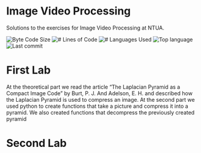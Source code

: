 # Image Video Processing

<p> Solutions to the exercises for Image Video Processing at NTUA.</p>

<p>
	<img alt="Byte Code Size" src="https://img.shields.io/github/languages/code-size/ChristosHadjichristofi/image-video-processing-NTUA?color=yellowgreen" />
	<img alt="# Lines of Code" src="https://img.shields.io/tokei/lines/github/ChristosHadjichristofi/image-video-processing-NTUA?color=yellowgreen" />
	<img alt="# Languages Used" src="https://img.shields.io/github/languages/count/ChristosHadjichristofi/image-video-processing-NTUA?color=yellow" />
	<img alt="Top language" src="https://img.shields.io/github/languages/top/ChristosHadjichristofi/image-video-processing-NTUA?color=yellow" />
	<img alt="Last commit" src="https://img.shields.io/github/last-commit/ChristosHadjichristofi/image-video-processing-NTUA?color=important" />
</p>

# First Lab
At the theoretical part we read the article “The Laplacian Pyramid as a Compact Image Code” by Burt, P. J. And Adelson, E. H. and described how the Laplacian Pyramid is used to compress an image. At the second part we used python to create functions that take a picture and compress it into a pyramid. We also created functions that decompress the previously created pyramid

# Second Lab
